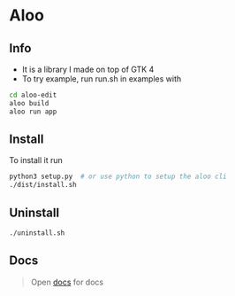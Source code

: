 # Aloo

## Info

- It is a library I made on top of GTK 4
- To try example, run run.sh in examples with

```bash
cd aloo-edit
aloo build
aloo run app
```

## Install

To install it run

```bash
python3 setup.py  # or use python to setup the aloo cli
./dist/install.sh
```

## Uninstall

```bash
./uninstall.sh
```

## Docs

> Open [docs](docs/index.md) for docs
